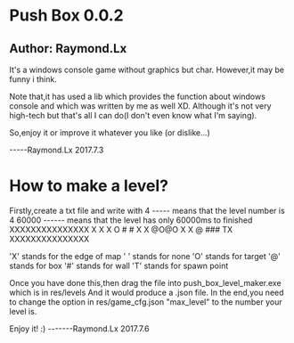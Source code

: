 # Push Box 0.0.2
## Author: Raymond.Lx
It's a windows console game without graphics but char.
However,it may be funny i think.

Note that,it has used a lib which provides the function about windows console and which was written by me as well XD.
Although it's not very high-tech but that's all I can do(I don't even know what I'm saying).

So,enjoy it or improve it whatever you like (or dislike...)

-----Raymond.Lx 2017.7.3

# How to make a level?
Firstly,create a txt file and write with
4 ----- means that the level number is 4
60000 ------ means that the level has only 60000ms to finished
XXXXXXXXXXXXXXX
X             X
X  O    # #   X
X       @O@O  X
X @     ###  TX
XXXXXXXXXXXXXXX

'X' stands for the edge of map
' ' stands for none
'O' stands for target
'@' stands for box
'#' stands for wall
'T' stands for spawn point

Once you have done this,then drag the file into push_box_level_maker.exe which is in res/levels 
And it would produce a .json file.
In the end,you need to change the option in res/game_cfg.json "max_level" to the number your level is.

Enjoy it! :)
-------Raymond.Lx 2017.7.6
